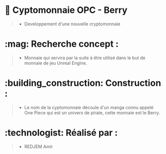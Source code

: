 # :cookie: Cyptomonnaie OPC - Berry

> - Developpement d'une nouvelle cryptomonnaie

<h1> :mag: Recherche concept : </h1>

> - Monnaie qui servira par la suite à être utilisé dans le but de monnaie de jeu Unreal Engine.

<h1> :building_construction: Construction : </h1>

> - Le nom de la cyptomonnaie découle d'un manga connu appelé One Piece qui est un univers de pirate, cette monnaie est le Berry.

<h1> :technologist: Réalisé par : </h1>

> - REDJEM Amir
